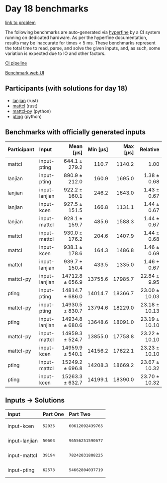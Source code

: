 # Day 18 benchmarks

[link to problem](https://adventofcode.com/2023/day/18)

The following benchmarks are auto-generated via
[hyperfine](https://github.com/sharkdp/hyperfine) by a CI system running on
dedicated hardware. As per the hyperfine documentation, results may be
inaccurate for times < 5 ms. These benchmarks represent the total time to read,
parse, and solve the given inputs, and, as such, some variation is expected due
to IO and other factors.

[CI pipeline](http://ci.papercode.net:8080/teams/main/pipelines/aoc2023)

[Benchmark web UI](https://aoc.ancalagon.black)


## Participants (with solutions for day 18)

- [lanjian](https://github.com/lanjian/aoc-2023) (rust)
- [mattcl](https://github.com/mattcl/aoc2023) (rust)
- [mattcl-py](https://github.com/mattcl/aoc2023-py) (python)
- [pting](https://github.com/pting/aoc2023) (python)


## Benchmarks with officially generated inputs

| Participant | Input | Mean [µs] | Min [µs] | Max [µs] | Relative |
|:---|:---|---:|---:|---:|---:|
| mattcl | input-pting | 644.1 ± 279.2 | 110.7 | 1140.2 | 1.00 |
| lanjian | input-pting | 890.9 ± 212.0 | 160.9 | 1695.0 | 1.38 ± 0.68 |
| lanjian | input-lanjian | 922.2 ± 160.1 | 246.2 | 1643.0 | 1.43 ± 0.67 |
| lanjian | input-kcen | 927.5 ± 151.5 | 166.8 | 1131.1 | 1.44 ± 0.67 |
| lanjian | input-mattcl | 928.1 ± 159.7 | 485.6 | 1588.3 | 1.44 ± 0.67 |
| mattcl | input-mattcl | 930.0 ± 176.2 | 204.6 | 1407.9 | 1.44 ± 0.68 |
| mattcl | input-kcen | 938.1 ± 178.6 | 164.3 | 1486.8 | 1.46 ± 0.69 |
| mattcl | input-lanjian | 939.7 ± 150.4 | 433.5 | 1335.0 | 1.46 ± 0.67 |
| mattcl-py | input-lanjian | 14712.8 ± 656.9 | 13755.6 | 17985.7 | 22.84 ± 9.95 |
| pting | input-pting | 14814.7 ± 686.0 | 14014.7 | 18366.7 | 23.00 ± 10.03 |
| mattcl-py | input-pting | 14930.5 ± 830.7 | 13794.6 | 18229.0 | 23.18 ± 10.13 |
| pting | input-lanjian | 14934.8 ± 680.6 | 13648.6 | 18091.0 | 23.19 ± 10.10 |
| mattcl-py | input-mattcl | 14959.3 ± 524.7 | 13855.0 | 17758.8 | 23.22 ± 10.10 |
| mattcl-py | input-kcen | 14959.9 ± 540.1 | 14156.2 | 17622.1 | 23.23 ± 10.10 |
| pting | input-mattcl | 15249.2 ± 696.8 | 14208.3 | 18669.2 | 23.67 ± 10.32 |
| pting | input-kcen | 15263.3 ± 632.7 | 14199.1 | 18390.0 | 23.70 ± 10.32 |


## Inputs -> Solutions

| Input | Part One | Part Two |
|:---|:---|:---|
|input-kcen|<pre>52035</pre>|<pre>60612092439765</pre>|
|input-lanjian|<pre>50603</pre>|<pre>96556251590677</pre>|
|input-mattcl|<pre>39194</pre>|<pre>78242031808225</pre>|
|input-pting|<pre>62573</pre>|<pre>54662804037719</pre>|